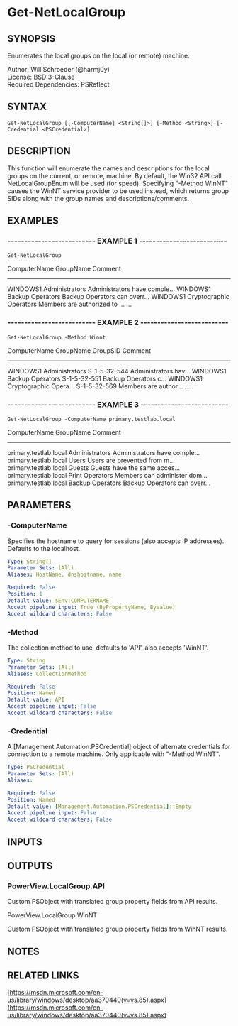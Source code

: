 # Get-NetLocalGroup

## SYNOPSIS
Enumerates the local groups on the local (or remote) machine.

Author: Will Schroeder (@harmj0y)  
License: BSD 3-Clause  
Required Dependencies: PSReflect

## SYNTAX

```
Get-NetLocalGroup [[-ComputerName] <String[]>] [-Method <String>] [-Credential <PSCredential>]
```

## DESCRIPTION
This function will enumerate the names and descriptions for the
local groups on the current, or remote, machine.
By default, the Win32 API
call NetLocalGroupEnum will be used (for speed).
Specifying "-Method WinNT"
causes the WinNT service provider to be used instead, which returns group
SIDs along with the group names and descriptions/comments.

## EXAMPLES

### -------------------------- EXAMPLE 1 --------------------------
```
Get-NetLocalGroup
```

ComputerName                  GroupName                     Comment
------------                  ---------                     -------
WINDOWS1                      Administrators                Administrators have comple...
WINDOWS1                      Backup Operators              Backup Operators can overr...
WINDOWS1                      Cryptographic Operators       Members are authorized to ...
...

### -------------------------- EXAMPLE 2 --------------------------
```
Get-NetLocalGroup -Method Winnt
```

ComputerName           GroupName              GroupSID              Comment
------------           ---------              --------              -------
WINDOWS1               Administrators         S-1-5-32-544          Administrators hav...
WINDOWS1               Backup Operators       S-1-5-32-551          Backup Operators c...
WINDOWS1               Cryptographic Opera...
S-1-5-32-569          Members are author...
...

### -------------------------- EXAMPLE 3 --------------------------
```
Get-NetLocalGroup -ComputerName primary.testlab.local
```

ComputerName                  GroupName                     Comment
------------                  ---------                     -------
primary.testlab.local         Administrators                Administrators have comple...
primary.testlab.local         Users                         Users are prevented from m...
primary.testlab.local         Guests                        Guests have the same acces...
primary.testlab.local         Print Operators               Members can administer dom...
primary.testlab.local         Backup Operators              Backup Operators can overr...

## PARAMETERS

### -ComputerName
Specifies the hostname to query for sessions (also accepts IP addresses).
Defaults to the localhost.

```yaml
Type: String[]
Parameter Sets: (All)
Aliases: HostName, dnshostname, name

Required: False
Position: 1
Default value: $Env:COMPUTERNAME
Accept pipeline input: True (ByPropertyName, ByValue)
Accept wildcard characters: False
```

### -Method
The collection method to use, defaults to 'API', also accepts 'WinNT'.

```yaml
Type: String
Parameter Sets: (All)
Aliases: CollectionMethod

Required: False
Position: Named
Default value: API
Accept pipeline input: False
Accept wildcard characters: False
```

### -Credential
A \[Management.Automation.PSCredential\] object of alternate credentials
for connection to a remote machine.
Only applicable with "-Method WinNT".

```yaml
Type: PSCredential
Parameter Sets: (All)
Aliases: 

Required: False
Position: Named
Default value: [Management.Automation.PSCredential]::Empty
Accept pipeline input: False
Accept wildcard characters: False
```

## INPUTS

## OUTPUTS

### PowerView.LocalGroup.API

Custom PSObject with translated group property fields from API results.

PowerView.LocalGroup.WinNT

Custom PSObject with translated group property fields from WinNT results.

## NOTES

## RELATED LINKS

[https://msdn.microsoft.com/en-us/library/windows/desktop/aa370440(v=vs.85).aspx](https://msdn.microsoft.com/en-us/library/windows/desktop/aa370440(v=vs.85).aspx)

